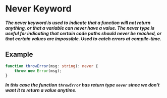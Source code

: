 # Never Keyword

***The never keyword is used to indicate that a function will not return anything, or that a variable can never have a value. The never type is useful for indicating that certain code paths should never be reached, or that certain values are impossible. Used to catch errors at compile-time.***

## Example
```ts
function throwError(msg: string): never {
    throw new Error(msg);
}
```
***In this case the function `throwError` has return type `never` since we don't want it to return a value anytime.***